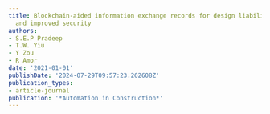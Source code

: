 ```yaml
---
title: Blockchain-aided information exchange records for design liability control
  and improved security
authors:
- S.E.P Pradeep
- T.W. Yiu
- Y Zou
- R Amor
date: '2021-01-01'
publishDate: '2024-07-29T09:57:23.262608Z'
publication_types:
- article-journal
publication: '*Automation in Construction*'
---
```

